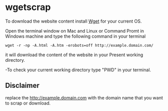 wgetscrap
===================
To download the website content install [Wget](https://www.gnu.org/software/wget/) for your current OS.

Open the terminal window on Mac and Linux or Command Promt in Windows machine and type the following command in 
your terminal


  `wget -r -np -A.html -A.htm -erobots=off http://example.domain.com/`
  
  
it will download the content of the website in your Present working directory.


-To check your current working directory type "PWD" in your terminal.

Disclaimer
----------
replace the http://example.domain.com with the domain name that you want to scrap or download.


